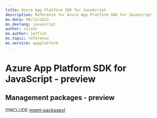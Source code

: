 ```yaml
---
title: Azure App Platform SDK for JavaScript
description: Reference for Azure App Platform SDK for JavaScript
ms.data: 08/11/2022
ms.devlang: javascript
author: xirzec
ms.author: jeffish
ms.topic: reference
ms.service: appplatform
---
```

# Azure App Platform SDK for JavaScript - preview

## Management packages - preview
[!INCLUDE [mgmt-packages](app-platform-mgmt-index.md)]